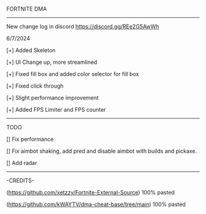 FORTNITE DMA
_______________________________________________________________________
New change log in discord
https://discord.gg/REe2G5AwWh

6/7/2024 

[+] Added Skeleton

[+] UI Change up, more streamlined

[+] Fixed fill box and added color selector for fill box

[+] Fixed click through

[+] Slight performance improvement 

[+] Added FPS Limiter and FPS counter 

_______________________________________________________________________

TODO

[] Fix performance

[] Fix aimbot shaking, add pred and disable aimbot with builds and pickaxe.

[] Add radar
_______________________________________________________________________

-CREDITS-

  (https://github.com/xetzzy/Fortnite-External-Source) 100% pasted

  (https://github.com/kWAYTV/dma-cheat-base/tree/main) 100% pasted

